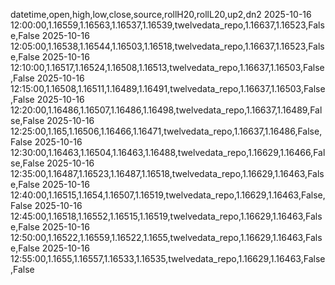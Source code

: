 datetime,open,high,low,close,source,rollH20,rollL20,up2,dn2
2025-10-16 12:00:00,1.16559,1.16563,1.16537,1.16539,twelvedata_repo,1.16637,1.16523,False,False
2025-10-16 12:05:00,1.16538,1.16544,1.16503,1.16518,twelvedata_repo,1.16637,1.16523,False,False
2025-10-16 12:10:00,1.16517,1.16524,1.16508,1.16513,twelvedata_repo,1.16637,1.16503,False,False
2025-10-16 12:15:00,1.16508,1.16511,1.16489,1.16491,twelvedata_repo,1.16637,1.16503,False,False
2025-10-16 12:20:00,1.16486,1.16507,1.16486,1.16498,twelvedata_repo,1.16637,1.16489,False,False
2025-10-16 12:25:00,1.165,1.16506,1.16466,1.16471,twelvedata_repo,1.16637,1.16486,False,False
2025-10-16 12:30:00,1.16463,1.16504,1.16463,1.16488,twelvedata_repo,1.16629,1.16466,False,False
2025-10-16 12:35:00,1.16487,1.16523,1.16487,1.16518,twelvedata_repo,1.16629,1.16463,False,False
2025-10-16 12:40:00,1.16515,1.1654,1.16507,1.16519,twelvedata_repo,1.16629,1.16463,False,False
2025-10-16 12:45:00,1.16518,1.16552,1.16515,1.16519,twelvedata_repo,1.16629,1.16463,False,False
2025-10-16 12:50:00,1.16522,1.16559,1.16522,1.1655,twelvedata_repo,1.16629,1.16463,False,False
2025-10-16 12:55:00,1.1655,1.16557,1.16533,1.16535,twelvedata_repo,1.16629,1.16463,False,False
